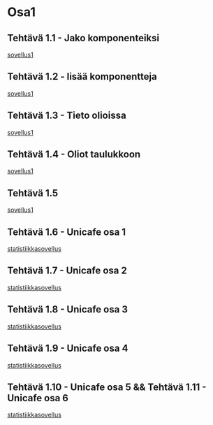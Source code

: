 # Osa1  

## Tehtävä 1.1 - Jako komponenteiksi    
<a href="/sovellus1">sovellus1</a>  
## Tehtävä 1.2 - lisää komponentteja    
<a href="/sovellus1">sovellus1</a>  
## Tehtävä 1.3 - Tieto olioissa  
<a href="/sovellus1">sovellus1</a>  
## Tehtävä 1.4 - Oliot taulukkoon  
<a href="/sovellus1">sovellus1</a>  
## Tehtävä 1.5  
<a href="/sovellus1">sovellus1</a>  
## Tehtävä 1.6 - Unicafe osa 1  
<a href="/statistiikkasovellus">statistiikkasovellus</a>  
## Tehtävä 1.7 - Unicafe osa 2  
<a href="/statistiikkasovellus">statistiikkasovellus</a>  
## Tehtävä 1.8 - Unicafe osa 3
<a href="/statistiikkasovellus">statistiikkasovellus</a>  
## Tehtävä 1.9 - Unicafe osa 4
<a href="/statistiikkasovellus">statistiikkasovellus</a>  
## Tehtävä 1.10 - Unicafe osa 5 && Tehtävä 1.11 - Unicafe osa 6
<a href="/statistiikkasovellus">statistiikkasovellus</a>







